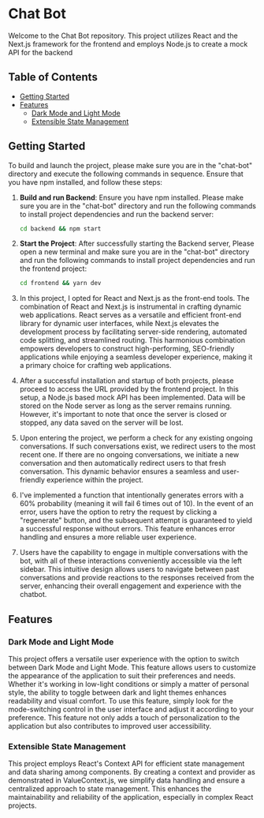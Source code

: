 # Chat Bot

Welcome to the Chat Bot repository. This project utilizes React and the Next.js framework for the frontend and employs Node.js to create a mock API for the backend

## Table of Contents

- [Getting Started](#getting-started)
- [Features](#features)
  - [Dark Mode and Light Mode](#dark-mode-and-light-mode)
  - [Extensible State Management](#extensible-state-management)
  <!-- - [Responsive Design](#responsive-design) -->
  <!-- - [Modular Architecture](#modular-architecture) -->

## Getting Started

To build and launch the project, please make sure you are in the "chat-bot" directory and execute the following commands in sequence. Ensure that you have npm installed, and follow these steps:

1. **Build and run Backend**: Ensure you have npm installed. Please make sure you are in the "chat-bot" directory and run the following commands to install project dependencies and run the backend server:

   ```bash
   cd backend && npm start
2. **Start the Project**: After successfully starting the Backend server, Please open a new terminal and make sure you are in the "chat-bot" directory and run the following commands to install project dependencies and run the frontend project:

   ```bash
   cd frontend && yarn dev
4. In this project, I opted for React and Next.js as the front-end tools. The combination of React and Next.js is instrumental in crafting dynamic web applications. React serves as a versatile and efficient front-end library for dynamic user interfaces, while Next.js elevates the development process by facilitating server-side rendering, automated code splitting, and streamlined routing. This harmonious combination empowers developers to construct high-performing, SEO-friendly applications while enjoying a seamless developer experience, making it a primary choice for crafting web applications.
3. After a successful installation and startup of both projects, please proceed to access the URL provided by the frontend project. In this setup, a Node.js based mock API has been implemented. Data will be stored on the Node server as long as the server remains running. However, it's important to note that once the server is closed or stopped, any data saved on the server will be lost.
4. Upon entering the project, we perform a check for any existing ongoing conversations. If such conversations exist, we redirect users to the most recent one. If there are no ongoing conversations, we initiate a new conversation and then automatically redirect users to that fresh conversation. This dynamic behavior ensures a seamless and user-friendly experience within the project.
5. I've implemented a function that intentionally generates errors with a 60% probability (meaning it will fail 6 times out of 10). In the event of an error, users have the option to retry the request by clicking a "regenerate" button, and the subsequent attempt is guaranteed to yield a successful response without errors. This feature enhances error handling and ensures a more reliable user experience.
6. Users have the capability to engage in multiple conversations with the bot, with all of these interactions conveniently accessible via the left sidebar. This intuitive design allows users to navigate between past conversations and provide reactions to the responses received from the server, enhancing their overall engagement and experience with the chatbot.
## Features

### Dark Mode and Light Mode
This project offers a versatile user experience with the option to switch between Dark Mode and Light Mode. This feature allows users to customize the appearance of the application to suit their preferences and needs. Whether it's working in low-light conditions or simply a matter of personal style, the ability to toggle between dark and light themes enhances readability and visual comfort. To use this feature, simply look for the mode-switching control in the user interface and adjust it according to your preference. This feature not only adds a touch of personalization to the application but also contributes to improved user accessibility.

### Extensible State Management
This project employs React's Context API for efficient state management and data sharing among components. By creating a context and provider as demonstrated in ValueContext.js, we simplify data handling and ensure a centralized approach to state management. This enhances the maintainability and reliability of the application, especially in complex React projects.

<!-- ### Responsive Design
This project is designed to adapt to various devices and screen sizes. I've used media queries to provide a seamless experience across desktops, tablets, and smartphones. -->

<!-- ### Modular Architecture
To enhance code maintainability and readability, I've adopted a modular approach. The project leverages Redux to extract state management logic from React components, promoting clean and organized code. -->
